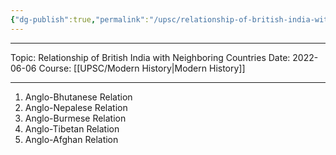 ```yaml
---
{"dg-publish":true,"permalink":"/upsc/relationship-of-british-india-with-neighboring-countries/","dgHomeLink":true,"dgPassFrontmatter":false}
---
```


----
Topic: Relationship of British India with Neighboring Countries
Date: 2022-06-06
Course: [[UPSC/Modern History|Modern History]] 

----
1. Anglo-Bhutanese Relation
2. Anglo-Nepalese Relation
3. Anglo-Burmese Relation 
4. Anglo-Tibetan Relation
5. Anglo-Afghan Relation 


